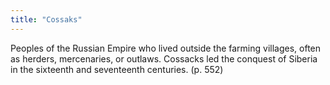 ```yaml
---
title: "Cossaks"
---
```

Peoples of the Russian Empire who lived outside the farming villages, often as herders, mercenaries, or outlaws. Cossacks led the conquest of Siberia in the sixteenth and seventeenth centuries. (p. 552)

